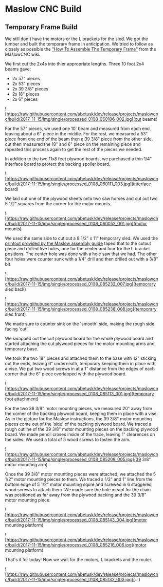 Maslow CNC Build
===

Temporary Frame Build
---


We still don't have the motors or the L brackets for the sled.
We got the lumber and built the temporary frame in anticipation.
We tried to follow as closely as possible the
["How To Assemble The Temporary Frame"](https://github.com/MaslowCNC/Mechanics/wiki/How-To-Assemble-The-Temporary-Frame)
from the MaslowCNC wiki.

We first cut the 2x4s into thier appropriate lengths.
Three 10 foot 2x4 beams gave:

* 2x 57" pieces
* 2x 53" pieces
* 2x 39 3/8" pieces
* 2x 18" pieces
* 2x 6" pieces

![https://raw.githubusercontent.com/abetusk/dev/release/projects/maslowcnc/build/2017-11-15/img/single/processed_0108_060106_002.jpg](cut beams)

For the 57" pieces, we used one 10' beam and measured from each end,
leaving about a 6" piece in the middle.
For the rest, we measured a 53" piece from one end of the beam
then a 39 3/8" piece from the other side, cut then measured the
18" and 6" piece on the remaining piece and repeated this
process again to get the rest of the pieces we needed.

In addition to the two 11x8 feet plywood boards, we purchased a
thin 1/4" interface board to protect the backing spoiler board.

![https://raw.githubusercontent.com/abetusk/dev/release/projects/maslowcnc/build/2017-11-15/img/single/processed_0108_060111_003.jpg](interface board)

We laid out one of the plywood sheets onto two saw horses and cut out
two 5 1/2" squares from the corner for the motor mounts.

![https://raw.githubusercontent.com/abetusk/dev/release/projects/maslowcnc/build/2017-11-15/img/single/processed_0108_060052_001.jpg](motor mounts)

We used the same side to cut out a 8 1/2" x 11" temporary sled.
We used the [printout provided by the Maslow assembly guide](https://github.com/MaslowCNC/Mechanics/blob/master/tempSled.pdf)
taped that to the cutout piece and drilled five holes, one for the
center and four for the L bracket positions.
The center hole was done with a hole saw that we had.
The other four holes were counter sunk with a 1/4" drill and then
drilled out with a 3/8" bit.

![https://raw.githubusercontent.com/abetusk/dev/release/projects/maslowcnc/build/2017-11-15/img/single/processed_0108_085232_007.jpg](temporary sled back)

![https://raw.githubusercontent.com/abetusk/dev/release/projects/maslowcnc/build/2017-11-15/img/single/processed_0108_085238_008.jpg](temporary sled front)

We made sure to counter sink on the 'smooth' side, making the rough side
facing 'out'.

We swapped out the cut plywood board for the whole plywood board and started
attaching the cut plywood pieces for the motor mounting arms and temporary
base.

We took the two 18" pieces and attached them to the base with 12" sticking
out the ends, leaving 6" underneath, temporary keeping them in place
with a vise.
We put two wood screws in at a 1" distance from the edges of each corner
that the 6" piece overlapped with the plywood board.


![https://raw.githubusercontent.com/abetusk/dev/release/projects/maslowcnc/build/2017-11-15/img/single/processed_0108_085113_001.jpg](temporary foot attachment)

For the two 39 3/8" motor mounting pieces, we measured 20" away from the corner
of the backing plywood board, keeping them in place with a vise.
As in the picture for the Maslow instructions, the 39 3/8" motor mounting pieces
come out of the 'side' of the backing plywood board.
We traced a rough outline of the 39 3/8" motor mounting pieces on the backing
plywood board.
We made pencil croses inside of the trace, leaving 1" clearences on the sides.
We used a total of 5 wood screws to fasten the arm.

![https://raw.githubusercontent.com/abetusk/dev/release/projects/maslowcnc/build/2017-11-15/img/single/processed_0108_085208_005.jpg](39 3/8" motor mounting arm)

Once the 39 3/8" motor mounting pieces were attached, we attached the 5 1/2" motor
mounting pieces to them.
We traced a 1/2" and 1" line from the bottom edge of 5 1/2" motor mounting squre
and screwed in 6 staggered wood screws to attach them.
We made sure the hole meant for the chain was positioned as far away from the
plywood backing and the 39 3/8" motor mounting piece.

![https://raw.githubusercontent.com/abetusk/dev/release/projects/maslowcnc/build/2017-11-15/img/single/processed_0108_085143_004.jpg](motor mounting platform)

![https://raw.githubusercontent.com/abetusk/dev/release/projects/maslowcnc/build/2017-11-15/img/single/processed_0108_085216_006.jpg](motor mounting platform)


That's it for today!
Now we wait for the motors, L brackets and the router.

![https://raw.githubusercontent.com/abetusk/dev/release/projects/maslowcnc/build/2017-11-15/img/single/processed_0108_085132_003.jpg](...)
